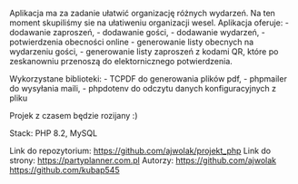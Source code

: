 Aplikacja ma za zadanie ułatwić organizację różnych wydarzeń.
Na ten moment skupiliśmy sie na ułatiweniu organizacji wesel.
Aplikacja oferuje: - dodawanie zaproszeń, - dodawanie gości, - dodawanie wydarzeń, - potwierdzenia obecności online - generowanie listy obecnych na wydarzeniu gości, - generowanie listy zaproszeń z kodami QR, które po zeskanowniu przenoszą do elektornicznego potwierdzenia.

Wykorzystane biblioteki: - TCPDF do generowania plików pdf, - phpmailer do wysyłania maili, - phpdotenv do odczytu danych konfiguracyjnych z pliku

Projek z czasem będzie rozijany :)

Stack:
PHP 8.2, MySQL

Link do repozytorium: https://github.com/ajwolak/projekt_php
Link do strony: https://partyplanner.com.pl
Autorzy:
https://github.com/ajwolak
https://github.com/kubap545
